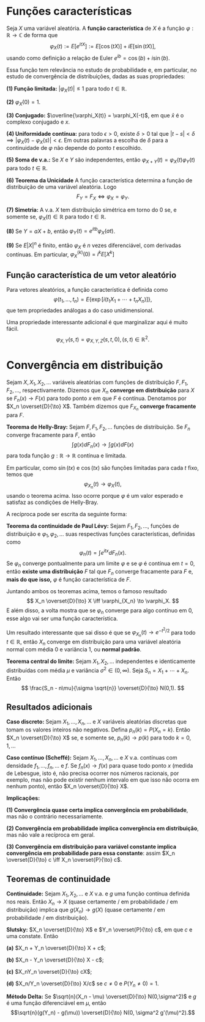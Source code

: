 # Funções características

Seja $X$ uma variável aleatória. 
A **função característica** de $X$ é a função $\varphi : \mathbb{R} \to \mathbb{C}$ de forma que 
$$
\varphi_X(t) := E[e^{it X}] := E[\cos(tX)] + iE[\sin(tX)],
$$
usando como definição a relação de Euler $e^{ib} = \cos(b) + i\sin(b)$.

Essa função tem relevância no estudo de probabilidade e, em particular, no estudo de convergência de distribuições, dadas as suas propriedades:

**(1) Função limitada:** $|\varphi_X(t)| \le 1$ para todo $t \in \mathbb{R}$.

**(2)** $\varphi_X(0) = 1$.

**(3) Conjugado:** $\overline{\varphi_X(t)} = \varphi_X(-t)$, em que $\bar{x}$ é o complexo conjugado e $x$.

**(4) Uniformidade contínua:** para todo $\epsilon > 0$, existe $\delta > 0$ tal que $|t-s| < \delta \implies |\varphi_X(t) - \varphi_X(s)| < \epsilon$. 
Em outras palavras a escolha de $\delta$ para a continuidade de $\varphi$ não depende do ponto $t$ escolhido.

**(5) Soma de v.a.:** Se $X$ e $Y$ são independentes, então $\varphi_{X+Y}(t) = \varphi_X(t)\varphi_Y(t)$ para todo $t \in \mathbb{R}$.

**(6) Teorema da Unicidade** A função característica determina a função de distribuição de uma variável aleatória. 
Logo 
$$F_Y = F_X \iff \varphi_X = \varphi_Y.$$

**(7) Simetria:** A v.a. $X$ tem distribuição simétrica em torno do $0$ se, e somente se, $\varphi_X(t) \in \mathbb{R}$ para todo $t \in \mathbb{R}$.

**(8)** Se $Y = aX + b$, então $\varphi_Y(t) = e^{itb} \varphi_X(at)$.

**(9)** Se $E|X|^n$ é finito, então $\varphi_X$ é $n$ vezes diferenciável, com derivadas contínuas.
Em particular, $\varphi^{(k)}_X(0) = i^k E[X^k]$

## Função característica de um vetor aleatório

Para vetores aleatórios, a função característica é definida como 
$$
\varphi(t_1, \dots, t_n) = E\{\exp[i(t_1 X_1 + \cdots + t_n X_n)]\},
$$
que tem propriedades análogas a do caso unidimensional.

Uma propriedade interessante adicional é que marginalizar aqui é muito fácil.
$$
\varphi_{X,Y}(s,t) = \varphi_{X,Y,Z}(s,t,0), (s,t) \in \mathbb{R}^2.
$$

# Convergência em distribuição

Sejam $X, X_1, X_2, \dots$ variáveis aleatórias com funções de distribuição $F, F_1, F_2, \dots$, respectivamente.
Dizemos que $X_n$ **converge em distribuição** para $X$ se $F_n(x) \to F(x)$ para todo ponto $x$ em que $F$ é contínua.
Denotamos por $X_n \overset{D}{\to} X$.
Também dizemos que $F_{X_n}$ **converge fracamente** para $F$.

**Teorema de Helly-Bray:** Sejam $F, F_1, F_2, \dots$ funções de distribuição.
Se $F_n$ converge fracamente para $F$, então 
$$\int g(x) dF_n(x) \to \int g(x) dF(x)$$
para toda função $g:\mathbb{R} \to \mathbb{R}$ contínua e limitada.

Em particular, como $\sin(tx)$ e $\cos(tx)$ são funções limitadas para cada $t$ fixo, temos que
$$
\varphi_{X_n}(t) \to \varphi_X(t),
$$
usando o teorema acima. 
Isso ocorre porque $\varphi$ é um valor esperado e satisfaz as condições de Helly-Bray.

A recíproca pode ser escrita da seguinte forma:

**Teorema da continuidade de Paul Lévy:** Sejam $F_1, F_2, \dots,$ funções de distribuição e $\varphi_1, \varphi_2, \dots$ suas respectivas funções características, definidas como
$$
\varphi_n(t) = \int e^{itx} dF_n(x).
$$
Se $\varphi_n$ converge pontualmente para um limite $\varphi$ e se $\varphi$ é contínua em $t=0$, então **existe uma distribuição** $F$ tal que $F_n$ converge fracamente para $F$ e, **mais do que isso,** $\varphi$ é função característica de $F$.

Juntando ambos os teoremas acima, temos o famoso resultado 
$$
X_n \overset{D}{\to} X \iff \varphi_{X_n} \to \varphi_X.
$$
E além disso, a volta mostra que se $\varphi_n$ converge para algo contínuo em $0$, esse algo vai ser uma função característica.

Um resultado interessante que sai disso é que se $\varphi_{X_n}(t) \to e^{-t^2/2}$ para todo $t \in \mathbb{R}$, então $X_n$ converge em distribuição para uma variável aleatória normal com média $0$ e variância $1$, ou **normal padrão**.

**Teorema central do limite:** Sejam $X_1, X_2, \dots$ independentes e identicamente distribuídas com média $\mu$ e variância $\sigma^2 \in (0,\infty)$. 
Seja $S_n = X_1 + \cdots + X_n$.
Então
$$
\frac{S_n - n\mu}{\sigma \sqrt{n}} \overset{D}{\to} N(0,1).
$$

## Resultados adicionais

**Caso discreto:** Sejam $X_1, \dots, X_n, \dots$ e $X$ variáveis aleatórias discretas que tomam os valores inteiros não negativos.
Defina $p_n(k) = P(X_n = k)$.
Então $X_n \overset{D}{\to} X$ se, e somente se, $p_n(k) \to p(k)$ para todo $k= 0,1,\dots$

**Caso contínuo (Scheffé):** Sejam $X_1, \dots, X_n, \dots$ e $X$ v.a. contínuas com densidade $f_1,\dots,f_n, \dots$ e $f$.
Se $f_n(x) \to f(x)$ para quase todo ponto $x$ (medida de Lebesgue, isto é, não precisa ocorrer nos números racionais, por exemplo, mas não pode existir nenhum intervalo em que isso não ocorra em nenhum ponto), então $X_n \overset{D}{\to} X$.

**Implicações:**

**(1) Convergência quase certa implica convergência em probabilidade**, mas não o contrário necessariamente.

**(2) Convergência em probabilidade implica convergência em distribuição**, mas não vale a recíproca em geral.

**(3) Convergência em distribuição para variável constante implica convergência em probabilidade para essa constante**: assim $X_n \overset{D}{\to} c \iff X_n \overset{P}{\to} c$. 

## Teoremas de continuidade

**Continuidade:** Sejam $X_1, X_2, \dots$ e $X$ v.a. e $g$ uma função contínua definida nos reais.
Então $X_n \to X$ (quase certamente / em probabilidade / em distribuição) implica que $g(X_n) \to g(X)$ (quase certamente / em probabilidade / em distribuição).

**Slutsky:** $X_n \overset{D}{\to} X$ e $Y_n \overset{P}{\to} c$, em que $c$ e uma constate. 
Então

**(a)** $X_n + Y_n \overset{D}{\to} X + c$;

**(b)** $X_n - Y_n \overset{D}{\to} X - c$;

**(c)** $X_nY_n \overset{D}{\to} cX$;

**(d)** $X_n/Y_n \overset{D}{\to} X/c$ se $c \neq 0$ e $P(Y_n \neq 0) = 1$.

**Método Delta:** Se $\sqrt{n}(X_n - \mu) \overset{D}{\to} N(0,\sigma^2)$ e $g$ é uma função diferenciável em $\mu$, então 
$$\sqrt{n}(g(Y_n) - g(\mu)) \overset{D}{\to} N(0, \sigma^2 g'(\mu)^2).$$

